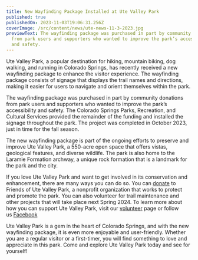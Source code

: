 ```yaml
---
title: New Wayfinding Package Installed at Ute Valley Park
published: true
publishedOn: 2023-11-03T19:06:31.256Z
coverImage: /src/content/news/ute-news-11-3-2023.jpg
previewText: The wayfinding package was purchased in part by community donations
  from park users and supporters who wanted to improve the park’s accessibility
  and safety.
---
```


Ute Valley Park, a popular destination for hiking, mountain biking, dog walking, and running in Colorado Springs, has recently received a new wayfinding package to enhance the visitor experience. The wayfinding package consists of signage that displays the trail names and directions, making it easier for users to navigate and orient themselves within the park.

The wayfinding package was purchased in part by community donations from park users and supporters who wanted to improve the park’s accessibility and safety. The Colorado Springs Parks, Recreation, and Cultural Services provided the remainder of the funding and installed the signage throughout the park. The project was completed in October 2023, just in time for the fall season.

The new wayfinding package is part of the ongoing efforts to preserve and improve Ute Valley Park, a 550-acre open space that offers vistas, geological features, and diverse wildlife. The park is also home to the Laramie Formation archway, a unique rock formation that is a landmark for the park and the city.

If you love Ute Valley Park and want to get involved in its conservation and enhancement, there are many ways you can do so. You can [donate](https://www.friendsofutevalleypark.com/donate/) to Friends of Ute Valley Park, a nonprofit organization that works to protect and promote the park. You can also volunteer for trail maintenance and other projects that will take place next Spring 2024. To learn more about how you can support Ute Valley Park, visit our [volunteer](https://www.friendsofutevalleypark.com/volunteer/) page or follow us [Facebook](https://facebook.com/friendsofutevalleypark)

Ute Valley Park is a gem in the heart of Colorado Springs, and with the new wayfinding package, it is even more enjoyable and user-friendly. Whether you are a regular visitor or a first-timer, you will find something to love and appreciate in this park. Come and explore Ute Valley Park today and see for yourself!
